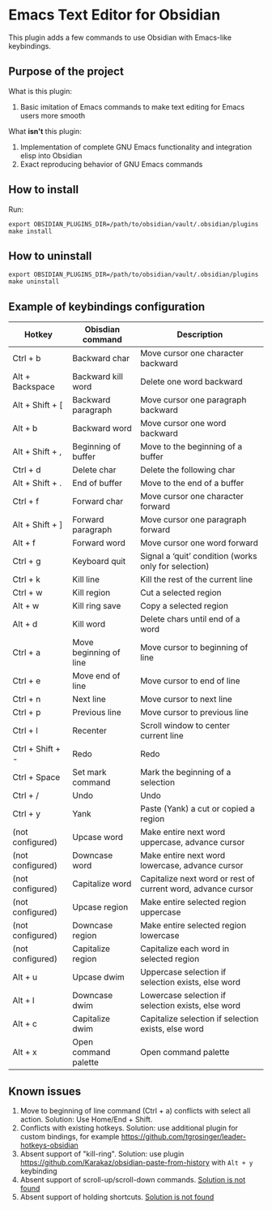 # Emacs Text Editor for Obsidian

This plugin adds a few commands to use Obsidian with Emacs-like keybindings.

## Purpose of the project

What is this plugin:
1. Basic imitation of Emacs commands to make text editing for Emacs users more smooth

What **isn't** this plugin:
1. Implementation of complete GNU Emacs functionality and integration elisp into Obsidian
2. Exact reproducing behavior of GNU Emacs commands

## How to install

Run:

```
export OBSIDIAN_PLUGINS_DIR=/path/to/obsidian/vault/.obsidian/plugins
make install
```

## How to uninstall

```
export OBSIDIAN_PLUGINS_DIR=/path/to/obsidian/vault/.obsidian/plugins
make uninstall
```


## Example of keybindings configuration

| Hotkey                  | Obisdian command           | Description               |
| ----------------------- | -------------------------- | ------------------------- |
| Ctrl + b                | Backward char              | Move cursor one character backward |
| Alt + Backspace         | Backward kill word         | Delete one word backward |
| Alt + Shift + [         | Backward paragraph         | Move cursor one paragraph backward |
| Alt + b                 | Backward word              | Move cursor one word backward |
| Alt + Shift + ,         | Beginning of buffer        | Move to the beginning of a buffer |
| Ctrl + d                | Delete char                | Delete the following char |
| Alt + Shift + .         | End of buffer              | Move to the end of a buffer |
| Ctrl + f                | Forward char               | Move cursor one character forward |
| Alt + Shift + ]         | Forward paragraph          | Move cursor one paragraph forward |
| Alt + f                 | Forward word               | Move cursor one word forward |
| Ctrl + g                | Keyboard quit              | Signal a ‘quit’ condition (works only for selection) |
| Ctrl + k                | Kill line                  | Kill the rest of the current line |
| Ctrl + w                | Kill region                | Cut a selected region  |
| Alt + w                 | Kill ring save             | Copy a selected region    |
| Alt + d                 | Kill word                  | Delete chars until end of a word |
| Ctrl + a                | Move beginning of line     | Move cursor to beginning of line |
| Ctrl + e                | Move end of line           | Move cursor to end of line |
| Ctrl + n                | Next line                  | Move cursor to next line |
| Ctrl + p                | Previous line              | Move cursor to previous line |
| Ctrl + l                | Recenter                   | Scroll window to center current line |
| Ctrl + Shift + -        | Redo                       | Redo |
| Ctrl + Space            | Set mark command           | Mark the beginning of a selection |
| Ctrl + /                | Undo                       | Undo |
| Ctrl + y                | Yank                       | Paste (Yank) a cut or copied a region |
| (not configured)        | Upcase word                | Make entire next word uppercase, advance cursor |
| (not configured)        | Downcase word              | Make entire next word lowercase, advance cursor |
| (not configured)        | Capitalize word            | Capitalize next word or rest of current word, advance cursor |
| (not configured)        | Upcase region              | Make entire selected region uppercase |
| (not configured)        | Downcase region            | Make entire selected region lowercase |
| (not configured)        | Capitalize region          | Capitalize each word in selected region |
| Alt + u                 | Upcase dwim                | Uppercase selection if selection exists, else word |
| Alt + l                 | Downcase dwim              | Lowercase selection if selection exists, else word |
| Alt + c                 | Capitalize dwim            | Capitalize selection if selection exists, else word |
| Alt + x                 | Open command palette       | Open command palette |


## Known issues

1. Move to beginning of line command (Ctrl + a) conflicts with select all action. Solution: Use Home/End + Shift.
2. Conflicts with existing hotkeys. Solution: use additional plugin for custom bindings, for example https://github.com/tgrosinger/leader-hotkeys-obsidian
3. Absent support of "kill-ring". Solution: use plugin https://github.com/Karakaz/obsidian-paste-from-history with `Alt + y` keybinding
4. Absent support of scroll-up/scroll-down commands. [Solution is not found](https://github.com/Klojer/obsidian-emacs-text-editor/issues/1)
5. Absent support of holding shortcuts. [Solution is not found](https://github.com/Klojer/obsidian-emacs-text-editor/issues/2)

